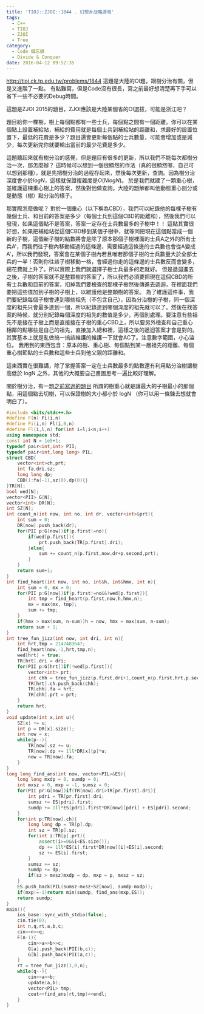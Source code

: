 ```yaml
---
title: 'TIOJ::ZJOI::1844 . 幻想乡战略游戏'
tags:
  - C++
  - TIOJ
  - ZJOI
  - Tree
category:
  - Code 備忘錄
  - Divide & Conquer
date: 2016-04-12 09:52:35
---
```



http://tioj.ck.tp.edu.tw/problems/1844
這題是大陸的OI題，跟樹分治有關，但是又進階了一點。
有點難寫，但是Code沒有很長，寫之前最好想清楚再下手可以省下一些不必要的Debug時間。

<!--more-->

這題是ZJOI 2015的題目，ZJOI應該是大陸某個省的OI選拔，可能是浙江吧？

題目給你一棵樹，樹上每個點都有一些士兵，每個點之間有一個距離。你可以在某個點上設置補給站，補給的費用就是每個士兵到補給站的距離和，求最好的設置位置下，最低的花費是多少？題目還會更新每個點的士兵數量，可能會增加或是減少，每次更新完你就要輸出當前的最少花費是多少。

這題聽起來就有樹分治的感覺，但是題目有很多的更新，所以我們不能每次都樹分治一次，那怎麼辦？
這時候可以想到一個很顯然的作法（真的很顯然喔，自己可以想到那種），就是先把樹分治的過程存起來，然後每次更新，查詢。因為樹分治深度會小於$logN$，這樣就保證複雜度是$O(N logN)$。
於是我們就建了一顆重心樹，並維護這棵重心樹上的答案，然後對他做查詢。大陸的題解都叫他動態重心剖分或是動態（樹）點分治的樣子。

那實際怎麼做呢？
對於一個重心（以下稱為CBD），我們可以紀錄他的每棵子樹有幾個士兵、和目前的答案是多少（每個士兵到這個CBD的距離和），然後我們可以發現，如果這個點不是答案，答案一定存在士兵數最多的子樹中！！
這點其實很好想，如果把補給站從這個CBD移到某個子樹中，就等同把現在這個點當成一個新的子樹，這個新子樹的點數將會是除了原本那個子樹裡面的士兵A之外的所有士兵A'，而我們往子樹內移動經過的這條邊，需要經過這條邊的士兵數也會從A變成A'，所以我們發現，答案會在某個子樹內若且唯若那個子樹的士兵數量大於全部士兵的一半！否則你往該子樹移動一格，會經過你走的這條邊的士兵數反而會變多，總花費就上升了。所以實際上我們就選擇子樹士兵最多的走就好。
但是遞迴進去之後，子樹的答案就不是整顆樹的答案了，所以我們必須要把現在這個CBD的所有士兵數和目前的答案，扣掉我們要檢查的那棵子樹然後傳進去遞迴，在裡面我們要把這些值加到子樹的子樹上，以維護他是整顆樹的答案。
為了維護這件事，我們要紀錄每個子樹會連到哪些祖先（不包含自己），因為分治樹的子樹，同一個深度的祖先只會最多連到一個，所以紀錄連到哪個深度的祖先就可以了。然後在找答案的時候，就分別紀錄每個深度的祖先的數值是多少，再個別處理。要注意有些祖先不是接在子樹上而是直接接在子樹的重心CBD上，所以要另外檢查和自己重心相鄰的點哪些是自己的祖先，直接加入總和裡，這樣之後的遞迴答案才會是對的。
其實基本上就是亂做搞一搞該維護的維護一下就會AC了。注意數字範圍，小心溢位。
我用到的東西包含：原本的樹、重心樹、每個點到某一層祖先的距離、每個重心樹節點的士兵數和這些士兵到他父親的距離和。

這東西實在很難講，除了掌握答案一定在士兵數最多的點數還有利用點分治樹讓樹高低於 logN 之外，其他的大概要自己畫圖思考一遍比較好理解。

關於樹分治，有一題[之前寫過的題目](/code-HOJ-Problem-113-計步器/)
所謂的樹重心就是讓最大的子樹最小的那個點，用這個點去切樹，可以保證樹的大小都小於 logN （你可以用一條鍊去想就會明白了）。


``` c++
#include <bits/stdc++.h>
#define F(n) Fi(i,n)
#define Fi(i,n) Fl(i,0,n)
#define Fl(i,l,n) for(int i=l;i<n;i++)
using namespace std;
const int N = 1e5+1;
typedef pair<int,int> PII;
typedef pair<int,long long> PIL;
struct CBD{
    vector<int>ch,prt;
    int fa,dri,sz;
    long long dp;
    CBD():fa(-1),sz(0),dp(0){}
}TR[N];
bool wed[N];
vector<PII> G[N];
vector<int> DR[N];
int SZ[N];
int count_n(int now, int no, int dr, vector<int>&prt){
    int sum = 0;
    DR[now].push_back(dr);
    for(PII p:G[now])if(p.first!=no){
        if(wed[p.first]){
            prt.push_back(TR[p.first].dri);
        }else{
            sum += count_n(p.first,now,dr+p.second,prt);
        }
    }
    return sum+1;
}
int find_heart(int now, int no, int&h, int&hmx, int n){
    int sum = 0, mx = 0;
    for(PII p:G[now])if(p.first!=no&&!wed[p.first]){
        int tmp = find_heart(p.first,now,h,hmx,n);
        mx = max(mx, tmp);
        sum += tmp;
    }
    if(hmx > max(sum, n-sum))h = now, hmx = max(sum, n-sum);
    return sum + 1;
}
int tree_fun_jizz(int now, int dri, int n){
    int hrt,tmp = 2147483647;
    find_heart(now,-1,hrt,tmp,n);
    wed[hrt] = true;
    TR[hrt].dri = dri;
    for(PII p:G[hrt])if(!wed[p.first]){
        vector<int> prt;
        int chh = tree_fun_jizz(p.first,dri+1,count_n(p.first,hrt,p.second,prt));
        TR[hrt].ch.push_back(chh);
        TR[chh].fa = hrt;
        TR[chh].prt = prt;
    }
    return hrt;
}
void update(int x,int u){
    SZ[x] += u;
    int p = DR[x].size();
    int now = x;
    while(p--){
        TR[now].sz += u;
        TR[now].dp += 1ll*DR[x][p]*u;
        now = TR[now].fa;
    }
}
long long find_ans(int now, vector<PIL>&ES){
    long long mxdp = 0, sumdp = 0;
    int mxsz = 0, mxp = -1, sumsz = 0;
    for(PII pr:G[now])if(TR[now].dri>TR[pr.first].dri){
        int pdri = TR[pr.first].dri;
        sumsz += ES[pdri].first;
        sumdp += 1ll*ES[pdri].first*DR[now][pdri] + ES[pdri].second;
    }
    for(int p:TR[now].ch){
        long long dp = TR[p].dp;
        int sz = TR[p].sz;
        for(int i:TR[p].prt){
            assert(i>=0&&i<ES.size());
            dp += 1ll*ES[i].first*DR[now][i]+ES[i].second;
            sz += ES[i].first;
        }
        sumsz += sz;
        sumdp += dp;
        if(sz > mxsz)mxdp = dp, mxp = p, mxsz = sz;
    }
    ES.push_back(PIL(sumsz-mxsz+SZ[now], sumdp-mxdp));
    if(mxp!=-1)return min(sumdp, find_ans(mxp,ES));
    return sumdp;
}
main(){
    ios_base::sync_with_stdio(false);
    cin.tie(0);
    int n,q,rt,a,b,c;
    cin>>n>>q;
    F(n-1){
        cin>>a>>b>>c;
        G[a].push_back(PII(b,c));
        G[b].push_back(PII(a,c));
    }
    rt = tree_fun_jizz(1,0,n);
    while(q--){
        cin>>a>>b;
        update(a,b);
        vector<PIL> tmp;
        cout<<find_ans(rt,tmp)<<endl;
    }
}
```